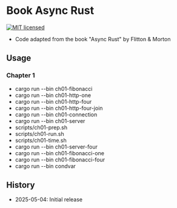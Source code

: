 # Book Async Rust

[![MIT licensed][mit-badge]][mit-url]

[mit-badge]: https://img.shields.io/badge/license-MIT-blue.svg
[mit-url]: https://github.com/david-wallace-croft/book-async-rust/blob/main/LICENSE.txt

- Code adapted from the book "Async Rust" by Flitton & Morton

## Usage

### Chapter 1

- cargo run --bin ch01-fibonacci
- cargo run --bin ch01-http-one
- cargo run --bin ch01-http-four
- cargo run --bin ch01-http-four-join
- cargo run --bin ch01-connection
- cargo run --bin ch01-server
- scripts/ch01-prep.sh
- scripts/ch01-run.sh
- scripts/ch01-time.sh
- cargo run --bin ch01-server-four
- cargo run --bin ch01-fibonacci-one
- cargo run --bin ch01-fibonacci-four
- cargo run --bin condvar

## History

- 2025-05-04: Initial release
